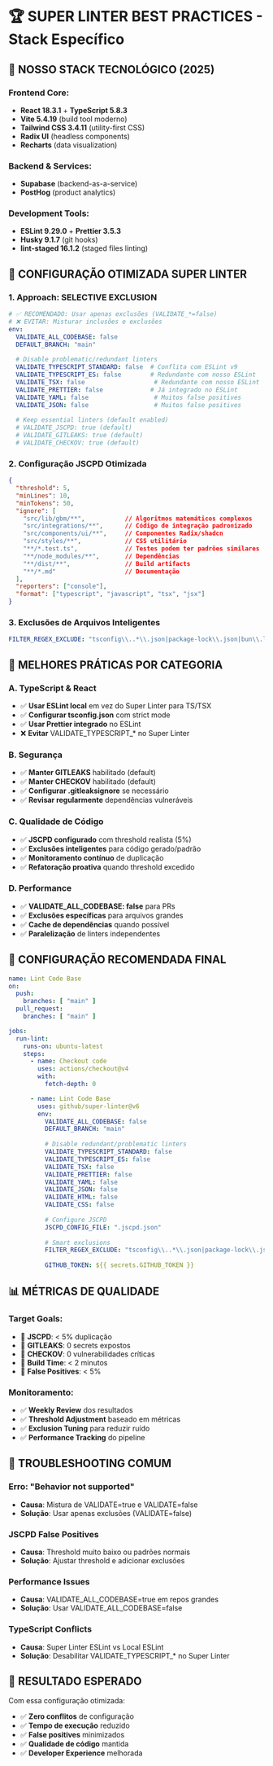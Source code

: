 # 🏆 SUPER LINTER BEST PRACTICES - Stack Específico

## 🎯 **NOSSO STACK TECNOLÓGICO (2025)**

### **Frontend Core:**
- **React 18.3.1** + **TypeScript 5.8.3**
- **Vite 5.4.19** (build tool moderno)
- **Tailwind CSS 3.4.11** (utility-first CSS)
- **Radix UI** (headless components)
- **Recharts** (data visualization)

### **Backend & Services:**
- **Supabase** (backend-as-a-service)
- **PostHog** (product analytics)

### **Development Tools:**
- **ESLint 9.29.0** + **Prettier 3.5.3**
- **Husky 9.1.7** (git hooks)
- **lint-staged 16.1.2** (staged files linting)

## 🚀 **CONFIGURAÇÃO OTIMIZADA SUPER LINTER**

### **1. Approach: SELECTIVE EXCLUSION**
```yaml
# ✅ RECOMENDADO: Usar apenas exclusões (VALIDATE_*=false)
# ❌ EVITAR: Misturar inclusões e exclusões
env:
  VALIDATE_ALL_CODEBASE: false
  DEFAULT_BRANCH: "main"
  
  # Disable problematic/redundant linters
  VALIDATE_TYPESCRIPT_STANDARD: false  # Conflita com ESLint v9
  VALIDATE_TYPESCRIPT_ES: false        # Redundante com nosso ESLint
  VALIDATE_TSX: false                   # Redundante com nosso ESLint
  VALIDATE_PRETTIER: false             # Já integrado no ESLint
  VALIDATE_YAML: false                  # Muitos false positives
  VALIDATE_JSON: false                  # Muitos false positives
  
  # Keep essential linters (default enabled)
  # VALIDATE_JSCPD: true (default)
  # VALIDATE_GITLEAKS: true (default)
  # VALIDATE_CHECKOV: true (default)
```

### **2. Configuração JSCPD Otimizada**
```json
{
  "threshold": 5,
  "minLines": 10,
  "minTokens": 50,
  "ignore": [
    "src/lib/gbm/**",           // Algoritmos matemáticos complexos
    "src/integrations/**",      // Código de integração padronizado
    "src/components/ui/**",     // Componentes Radix/shadcn
    "src/styles/**",            // CSS utilitário
    "**/*.test.ts",             // Testes podem ter padrões similares
    "**/node_modules/**",       // Dependências
    "**/dist/**",               // Build artifacts
    "**/*.md"                   // Documentação
  ],
  "reporters": ["console"],
  "format": ["typescript", "javascript", "tsx", "jsx"]
}
```

### **3. Exclusões de Arquivos Inteligentes**
```yaml
FILTER_REGEX_EXCLUDE: "tsconfig\\..*\\.json|package-lock\\.json|bun\\.lockb|\\.vscode/|\\.git/|node_modules/|dist/|build/|coverage/|.*\\.md$"
```

## 🎯 **MELHORES PRÁTICAS POR CATEGORIA**

### **A. TypeScript & React**
- ✅ **Usar ESLint local** em vez do Super Linter para TS/TSX
- ✅ **Configurar tsconfig.json** com strict mode
- ✅ **Usar Prettier integrado** no ESLint
- ❌ **Evitar** VALIDATE_TYPESCRIPT_* no Super Linter

### **B. Segurança**
- ✅ **Manter GITLEAKS** habilitado (default)
- ✅ **Manter CHECKOV** habilitado (default)
- ✅ **Configurar .gitleaksignore** se necessário
- ✅ **Revisar regularmente** dependências vulneráveis

### **C. Qualidade de Código**
- ✅ **JSCPD configurado** com threshold realista (5%)
- ✅ **Exclusões inteligentes** para código gerado/padrão
- ✅ **Monitoramento contínuo** de duplicação
- ✅ **Refatoração proativa** quando threshold excedido

### **D. Performance**
- ✅ **VALIDATE_ALL_CODEBASE: false** para PRs
- ✅ **Exclusões específicas** para arquivos grandes
- ✅ **Cache de dependências** quando possível
- ✅ **Paralelização** de linters independentes

## 🔧 **CONFIGURAÇÃO RECOMENDADA FINAL**

```yaml
name: Lint Code Base
on:
  push:
    branches: [ "main" ]
  pull_request:
    branches: [ "main" ]

jobs:
  run-lint:
    runs-on: ubuntu-latest
    steps:
      - name: Checkout code
        uses: actions/checkout@v4
        with:
          fetch-depth: 0

      - name: Lint Code Base
        uses: github/super-linter@v6
        env:
          VALIDATE_ALL_CODEBASE: false
          DEFAULT_BRANCH: "main"
          
          # Disable redundant/problematic linters
          VALIDATE_TYPESCRIPT_STANDARD: false
          VALIDATE_TYPESCRIPT_ES: false
          VALIDATE_TSX: false
          VALIDATE_PRETTIER: false
          VALIDATE_YAML: false
          VALIDATE_JSON: false
          VALIDATE_HTML: false
          VALIDATE_CSS: false
          
          # Configure JSCPD
          JSCPD_CONFIG_FILE: ".jscpd.json"
          
          # Smart exclusions
          FILTER_REGEX_EXCLUDE: "tsconfig\\..*\\.json|package-lock\\.json|bun\\.lockb|\\.vscode/|\\.git/|node_modules/|dist/|build/|.*\\.md$"
          
          GITHUB_TOKEN: ${{ secrets.GITHUB_TOKEN }}
```

## 📊 **MÉTRICAS DE QUALIDADE**

### **Target Goals:**
- 🎯 **JSCPD**: < 5% duplicação
- 🎯 **GITLEAKS**: 0 secrets expostos
- 🎯 **CHECKOV**: 0 vulnerabilidades críticas
- 🎯 **Build Time**: < 2 minutos
- 🎯 **False Positives**: < 5%

### **Monitoramento:**
- ✅ **Weekly Review** dos resultados
- ✅ **Threshold Adjustment** baseado em métricas
- ✅ **Exclusion Tuning** para reduzir ruído
- ✅ **Performance Tracking** do pipeline

## 🚨 **TROUBLESHOOTING COMUM**

### **Erro: "Behavior not supported"**
- **Causa**: Mistura de VALIDATE=true e VALIDATE=false
- **Solução**: Usar apenas exclusões (VALIDATE=false)

### **JSCPD False Positives**
- **Causa**: Threshold muito baixo ou padrões normais
- **Solução**: Ajustar threshold e adicionar exclusões

### **Performance Issues**
- **Causa**: VALIDATE_ALL_CODEBASE=true em repos grandes
- **Solução**: Usar VALIDATE_ALL_CODEBASE=false

### **TypeScript Conflicts**
- **Causa**: Super Linter ESLint vs Local ESLint
- **Solução**: Desabilitar VALIDATE_TYPESCRIPT_* no Super Linter

## 🎉 **RESULTADO ESPERADO**

Com essa configuração otimizada:
- ✅ **Zero conflitos** de configuração
- ✅ **Tempo de execução** reduzido
- ✅ **False positives** minimizados  
- ✅ **Qualidade de código** mantida
- ✅ **Developer Experience** melhorada 